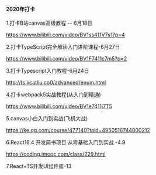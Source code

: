 #### 2020年打卡

1.打卡B站canvas高级教程 -- 6月18日

https://www.bilibili.com/video/BV1ss411V7s1?p=4

2.打卡TypeScript完全解读入门进阶课程-6月27日

https://www.bilibili.com/video/BV1F7411c7m5?p=2

3.打卡Typescript入门教程-6月24日

http://ts.xcatliu.co0/advanced/enum.html

4.打卡webpack5实战教程(从入门到精通)

https://www.bilibili.com/video/BV1e7411j7T5

5.canvas小白入门到实战(飞机大战)

https://ke.qq.com/course/477140?taid=4950516744800212

6.React16.4 开发简书项目 从零基础入门到实战 -4.9

https://coding.imooc.com/class/229.html

7.React+TS开发UI组件库-13
